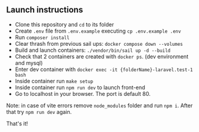 ## Launch instructions
- Clone this repository and `cd` to its folder
- Create `.env` file from `.env.example` executing `cp .env.example .env`
- Run `composer install`
- Clear thrash from previous sail ups: `docker compose down --volumes`
- Build and launch containers: `./vendor/bin/sail up -d --build`
- Check that 2 containers are created with `docker ps`. (dev environment and mysql)
- Enter dev container with `docker exec -it {folderName}-laravel.test-1 bash`
- Inside container run `make setup`
- Inside container run `npm run dev` to launch front-end
- Go to localhost in your browser. The port is default 80.

Note: in case of vite errors remove `node_modules` folder and run `npm i`. After that try `npm run dev` again. 

That's it!

